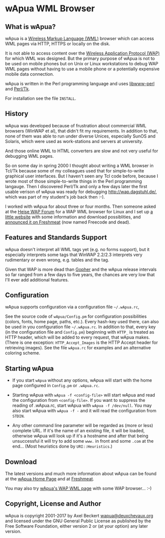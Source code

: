 wApua WML Browser
=================

What is wApua?
--------------

wApua is a
[Wireless Markup Language (WML)](https://en.wikipedia.org/wiki/Wireless_Markup_Language)
browser which can access WML pages via HTTP, HTTPS or locally on the
disk.

It is not able to access content over the
[Wireless Application Protocol (WAP)](https://en.wikipedia.org/wiki/Wireless_Application_Protocol)
for which WML was designed. But the primary purpose of wApua is not to
be used on mobile phones but on Unix or Linux workstations to debug
WAP WML pages without having to use a mobile phone or a potentially
expensive mobile data connection.

wApua is written in the Perl programming language and uses
[libwww-perl](https://github.com/libwww-perl/libwww-perl) and
[Perl/Tk](http://www.perltk.org/).

For installation see the file `INSTALL`.

History
-------

wApua was developed because of frustration about commercial WML
browsers (WinWAP et al), that didn't fit my requirements. In addition
to that, none of them was able to run under diverse Unices, especially
SunOS and Solaris, which were used as work-stations and servers at
university.

And those online WML to HTML converters are slow and not very useful
for debugging WML pages.

So on some day in spring 2000 I thought about writing a WML browser in
Tcl/Tk because some of my colleagues used that for simple-to-write
graphical user interfaces. But I haven't seen any Tcl code before,
because I wrote most of those simple-to-write things in the Perl
programming langauge. Then I discovered Perl/Tk and only a few days
later the first usable verison of wApua was ready for debugging
http://wap.dagstuhl.de/, which was part of my student's job back then
:-).

I worked with wApua for about three or four months. Then someone asked
at the [Heise WAP Forum][1] for a WAP WML browser for Linux and I set
up [a little website][2] with some information and download
possiblities, and [announced it on Freshmeat][3] (now named Freecode
and dead).

Features and Standards Support
------------------------------

wApua doesn't interpret all WML tags yet (e.g. no forms support),
but it especially interprets some tags that WinWAP 2.2/2.3 interprets
very rudimentary or even wrong, e.g. tables and the <noop/>
tag.

Given that WAP is more dead than
[Gopher](https://en.wikipedia.org/wiki/Gopher_(protocol)) and the
wApua release intervals so far ranged from a few days to five years,
the chances are very low that I'll ever add additional features.

Configuration
-------------

wApua supports configuration via a configuration file `~/.wApua.rc`,

See the source code of `wApua/Config.pm` for configuration
possibilities (colors, fonts, home page, paths, etc.). Every hash-key
used there, can also be used in you configuration file `~/.wApua.rc`. In
addition to that, every key (in the configuration file and `Config.pm`)
beginning with `HTTP_` is treated as HTTP header, which will be added
to every request, that wApua makes. (There is one exception:
`HTTP_Accept_Images` is the HTTP Accept header for retrieving
images). See the file `wApua.rc` for examples and an alternative
coloring scheme.

Starting wApua
--------------

* If you start `wApua` without any options, wApua will start with the
  home page configured in `Config.pm` or `.wApua.rc`.

* Starting wApua with `wApua -f <config-file>` will start wApua and
  read the configuration from `<config-file>`. If you want to suppress
  the reading of .wApua.rc, start wApua with `wApua -f /dev/null`.
  You may also start wApua with `wApua -f -` and it will read the
  configuration from `STDIN`.

* Any other command line parameter will be regarded as (more or
  less) complete URL. If it's the name of an existing file, it will
  be loaded, otherwise wApua will look up if it's a hostname and
  after that being unsuccessful it will try to add some `www.` in
  front and some `.com` at the end...  (Most heuristics done by
  `URI::Heuristics`.)

Download
--------

The latest versions and much more information about wApua can be found
at the [wApua Home Page][2] and at [Freshmeat][3].

You may also try [wApua's WAP WML page][4] with some WAP
browser... :-)


Copyright, License and Author
-----------------------------

wApua is copyright 2001-2017 by Axel Beckert <wapua@deuxchevaux.org>
and licensed under the GNU General Public License as published by the
Free Software Foundation, either version 2 or (at your option) any
later version.

[1]: https://web.archive.org/web/20010605003852/http://www.heise.de:80/ix/forum/go.shtml?list=1&g=952686372_61
     (German only)
[2]: http://fsinfo.noone.org/~abe/wApua/
[3]: http://freshmeat.net/projects/wapua/
[4]: http://fsinfo.noone.org/~abe/wApua/index.wml
